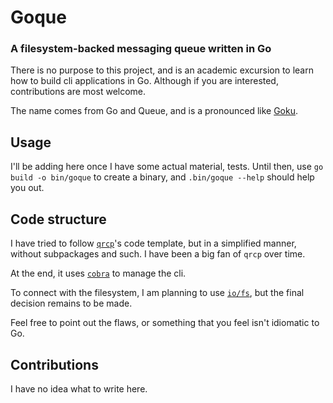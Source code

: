 # Goque

### A filesystem-backed messaging queue written in Go

There is no purpose to this project, and is an academic excursion to learn how to build cli applications in Go. Although if you are interested, contributions are most welcome.

The name comes from Go and Queue, and is a pronounced like [Goku](https://en.wikipedia.org/wiki/Goku). 
<!-- I am not a weeb though, and this is a poor pun at best. -->

## Usage

I'll be adding here once I have some actual material, tests. Until then, use `go build -o bin/goque` to create a binary, and `.bin/goque --help` should help you out.

## Code structure

I have tried to follow [`qrcp`](https://github.com/claudiodangelis/qrcp)'s code template, but in a simplified manner, without subpackages and such. I have been a big fan of `qrcp` over time.

At the end, it uses [`cobra`](https://cobra.dev/) to manage the cli.

To connect with the filesystem, I am planning to use [`io/fs`](https://pkg.go.dev/io/fs), but the final decision remains to be made.

Feel free to point out the flaws, or something that you feel isn't idiomatic to Go.

## Contributions

I have no idea what to write here.